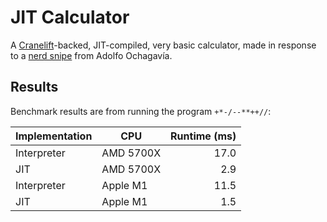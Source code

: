 # JIT Calculator

A [Cranelift](https://cranelift.dev/)-backed, JIT-compiled, very basic calculator, made in response to a [nerd snipe](https://ochagavia.nl/blog/the-jit-calculator-challenge/) from Adolfo Ochagavía.

## Results

Benchmark results are from running the program `+*-/--**++//`:

| Implementation | CPU       | Runtime (ms) |
|----------------|-----------|-------------:|
| Interpreter    | AMD 5700X |         17.0 |
| JIT            | AMD 5700X |          2.9 |
| Interpreter    | Apple M1  |         11.5 |
| JIT            | Apple M1  |          1.5 |
